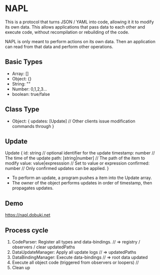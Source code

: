 # NAPL

This is a protocol that turns JSON / YAML into code, allowing it it to modify its own data. This allows applications that pass data to each other and execute code, without recompilation or rebuilding of the code.

NAPL is only meant to perform actions on its own data. Then an application can read from that data and perform other operations.

## Basic Types

- Array: []
- Object: {}
- String: ""
- Number: 0,1,2,3...
- boolean: true/false

## Class Type

- Object: {
  updates: [Update]       // Other clients issue modification commands through }

## Update

Update {
  id: string                // optional identifier for the update
  timestamp: number         // The time of the update
  path: [string|number]     // The path of the item to modify
  value: value|expresssion  // Set to value or expression
  confirmed: number         // Only confirmed updates can be applied.
}

- To perform an update, a program pushes a item into the Update array.
- The owner of the object performs updates in order of timestamp, then propagates updates.

## Demo

<https://napl.dobuki.net>

## Process cycle

1. CodeParser: Register all types and data-bindings.
  //  => registry / observers / clear updatedPaths
2. DataUpdateManager: Apply all update logs
  //  => updatedPaths
3. DataBindingManager: Execute data-bindings
  //  => root data updated
4. Execute all object code (triggered from observers or loopers)
  //  
5. Clean up
